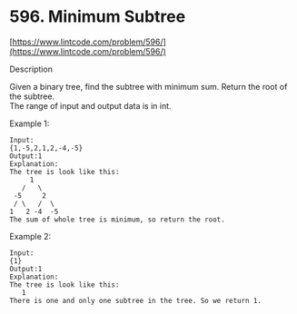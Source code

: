 # 596. Minimum Subtree

[https://www.lintcode.com/problem/596/](https://www.lintcode.com/problem/596/)  
  
Description

Given a binary tree, find the subtree with minimum sum. Return the root of the subtree.  
The range of input and output data is in int.

Example 1:  


```text
Input:
{1,-5,2,1,2,-4,-5}
Output:1
Explanation:
The tree is look like this:
     1
   /   \
 -5     2
 / \   /  \
1   2 -4  -5 
The sum of whole tree is minimum, so return the root.
```

Example 2:  


```text
Input:
{1}
Output:1
Explanation:
The tree is look like this:
   1
There is one and only one subtree in the tree. So we return 1.
```



